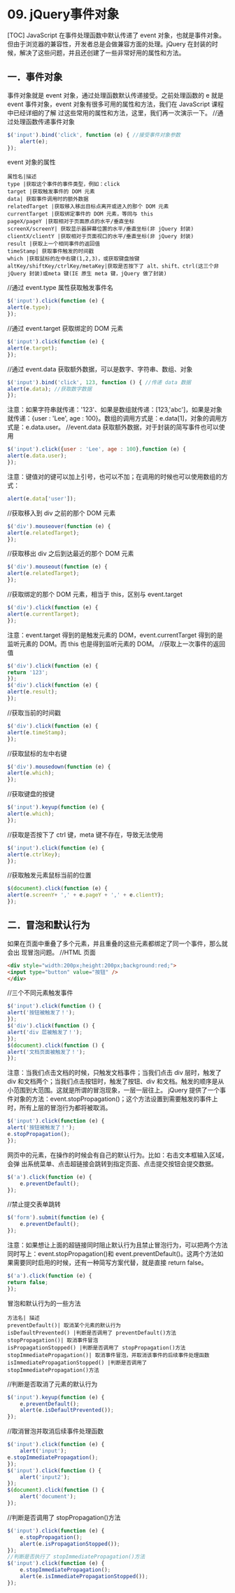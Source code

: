 # 09. jQuery事件对象
[TOC]
JavaScript 在事件处理函数中默认传递了 event 对象，也就是事件对象。但由于浏览器的兼容性，开发者总是会做兼容方面的处理。jQuery 在封装的时候，解决了这些问题，并且还创建了一些非常好用的属性和方法。
## 一．事件对象
事件对象就是 event 对象，通过处理函数默认传递接受。之前处理函数的 e 就是 event
事件对象，event 对象有很多可用的属性和方法，我们在 JavaScript 课程中已经详细的了解
过这些常用的属性和方法，这里，我们再一次演示一下。
//通过处理函数传递事件对象
```javascript
$('input').bind('click', function (e) { //接受事件对象参数
    alert(e);
});
```
event 对象的属性
```table
属性名|描述
type |获取这个事件的事件类型，例如：click
target |获取触发事件的 DOM 元素
data| 获取事件调用时的额外数据
relatedTarget |获取移入移出目标点离开或进入的那个 DOM 元素
currentTarget |获取绑定事件的 DOM 元素，等同与 this
pageX/pageY |获取相对于页面原点的水平/垂直坐标
screenX/screenY| 获取显示器屏幕位置的水平/垂直坐标(非 jQuery 封装)
clientX/clientY |获取相对于页面视口的水平/垂直坐标(非 jQuery 封装)
result |获取上一个相同事件的返回值
timeStamp| 获取事件触发的时间戳
which |获取鼠标的左中右键(1,2,3)，或获取键盘按键
altKey/shiftKey/ctrlKey/metaKey|获取是否按下了 alt、shift、ctrl(这三个非 jQuery 封装)或meta 键(IE 原生 meta 键，jQuery 做了封装)
```
//通过 event.type 属性获取触发事件名
```javascript
$('input').click(function (e) {
alert(e.type);
});
```
//通过 event.target 获取绑定的 DOM 元素
```javascript
$('input').click(function (e) {
alert(e.target);
});
```
//通过 event.data 获取额外数据，可以是数字、字符串、数组、对象
```javascript
$('input').bind('click', 123, function () { //传递 data 数据
alert(e.data); //获取数字数据
});
```
注意：如果字符串就传递：'123'、如果是数组就传递：[123,'abc']，如果是对象就传递：{user : 'Lee', age : 100}。数组的调用方式是：e.data[1]，对象的调用方式是：e.data.user。
//event.data 获取额外数据，对于封装的简写事件也可以使用
```javascript
$('input').click({user : 'Lee', age : 100},function (e) {
alert(e.data.user);
});
```
注意：键值对的键可以加上引号，也可以不加；在调用的时候也可以使用数组的方式：
```javascript
alert(e.data['user']);
```
//获取移入到 div 之前的那个 DOM 元素
```javascript
$('div').mouseover(function (e) {
alert(e.relatedTarget);
});
```
//获取移出 div 之后到达最近的那个 DOM 元素
```javascript
$('div').mouseout(function (e) {
alert(e.relatedTarget);
});
```
//获取绑定的那个 DOM 元素，相当于 this，区别与 event.target
```javascript
$('div').click(function (e) {
alert(e.currentTarget);
});
```
注意：event.target 得到的是触发元素的 DOM，event.currentTarget 得到的是监听元素的
DOM。而 this 也是得到监听元素的 DOM。
//获取上一次事件的返回值
```javascript
$('div').click(function (e) {
return '123';
});
$('div').click(function (e) {
alert(e.result);
});
```
//获取当前的时间戳
```javascript
$('div').click(function (e) {
alert(e.timeStamp);
});
```
//获取鼠标的左中右键
```javascript
$('div').mousedown(function (e) {
alert(e.which);
});
```
//获取键盘的按键
```javascript
$('input').keyup(function (e) {
alert(e.which);
});
```
//获取是否按下了 ctrl 键，meta 键不存在，导致无法使用
```javascript
$('input').click(function (e) {
alert(e.ctrlKey);
});
```
//获取触发元素鼠标当前的位置
```javascript
$(document).click(function (e) {
alert(e.screenY+ ',' + e.pageY + ',' + e.clientY);
});
```
## 二．冒泡和默认行为
如果在页面中重叠了多个元素，并且重叠的这些元素都绑定了同一个事件，那么就会出
现冒泡问题。
//HTML 页面
```html
<div style="width:200px;height:200px;background:red;">
<input type="button" value="按钮" />
</div>
```
//三个不同元素触发事件
```javascript
$('input').click(function () {
alert('按钮被触发了！');
});
$('div').click(function () {
alert('div 层被触发了！');
});
$(document).click(function () {
alert('文档页面被触发了！');
});
```
注意：当我们点击文档的时候，只触发文档事件；当我们点击 div 层时，触发了 div 和文档两个；当我们点击按钮时，触发了按钮、div 和文档。触发的顺序是从小范围到大范围。这就是所谓的冒泡现象，一层一层往上。
jQuery 提供了一个事件对象的方法：event.stopPropagation()；这个方法设置到需要触发的事件上时，所有上层的冒泡行为都将被取消。
```javascript
$('input').click(function (e) {
alert('按钮被触发了！');
e.stopPropagation();
});
```
网页中的元素，在操作的时候会有自己的默认行为。比如：右击文本框输入区域，会弹
出系统菜单、点击超链接会跳转到指定页面、点击提交按钮会提交数据。
```javascript
$('a').click(function (e) {
    e.preventDefault();
});
```
//禁止提交表单跳转
```javascript
$('form').submit(function (e) {
    e.preventDefault();
});
```
注意：如果想让上面的超链接同时阻止默认行为且禁止冒泡行为，可以把两个方法同时写上：event.stopPropagation()和 event.preventDefault()。这两个方法如果需要同时启用的时候，还有一种简写方案代替，就是直接 return false。
```javascript
$('a').click(function (e) {
return false;
});
```
冒泡和默认行为的一些方法
```table
方法名| 描述
preventDefault()| 取消某个元素的默认行为
isDefaultPrevented() |判断是否调用了 preventDefault()方法
stopPropagation()| 取消事件冒泡
isPropagationStopped() |判断是否调用了 stopPropagation()方法
stopImmediatePropagation()| 取消事件冒泡，并取消该事件的后续事件处理函数
isImmediatePropagationStopped() |判断是否调用了 stopImmediatePropagation()方法
```
//判断是否取消了元素的默认行为
```javascript
$('input').keyup(function (e) {
    e.preventDefault();
    alert(e.isDefaultPrevented());
});
```
//取消冒泡并取消后续事件处理函数
```javascript
$('input').click(function (e) {
    alert('input');
e.stopImmediatePropagation();
});
$('input').click(function () {
    alert('input2');
});
$(document).click(function () {
    alert('document');
});
```
//判断是否调用了 stopPropagation()方法
```javascript
$('input').click(function (e) {
    e.stopPropagation();
    alert(e.isPropagationStopped());
});
//判断是否执行了 stopImmediatePropagation()方法
$('input').click(function (e) {
    e.stopImmediatePropagation();
    alert(e.isImmediatePropagationStopped());
});
```